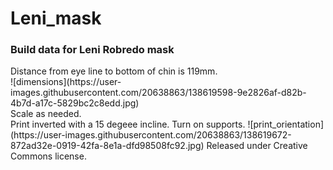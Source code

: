 # Leni_mask
<h3>Build data for Leni Robredo mask</h3>
<p>Distance from eye line to bottom of chin is 119mm. <br>
![dimensions](https://user-images.githubusercontent.com/20638863/138619598-9e2826af-d82b-4b7d-a17c-5829bc2c8edd.jpg)<br>
Scale as needed. <br>
Print inverted with a 15 degeee incline. Turn on supports.
![print_orientation](https://user-images.githubusercontent.com/20638863/138619672-872ad32e-0919-42fa-8e1a-dfd98508fc92.jpg)
Released under Creative Commons license.</p>
